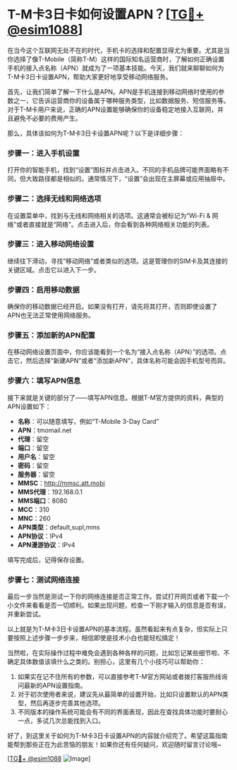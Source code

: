 # T-M卡3日卡如何设置APN？[[TG💪+ @esim1088](https://t.me/s/esim1088)]

在当今这个互联网无处不在的时代，手机卡的选择和配置显得尤为重要。尤其是当你选择了像T-Mobile（简称T-M）这样的国际知名运营商时，了解如何正确设置手机的接入点名称（APN）就成为了一项基本技能。今天，我们就来聊聊如何为T-M卡3日卡设置APN，帮助大家更好地享受移动网络服务。

首先，让我们简单了解一下什么是APN。APN是手机连接到移动网络时使用的参数之一，它告诉运营商你的设备属于哪种服务类型，比如数据服务、短信服务等。对于T-M卡用户来说，正确的APN设置能够确保你的设备稳定地接入互联网，并且避免不必要的费用产生。

那么，具体该如何为T-M卡3日卡设置APN呢？以下是详细步骤：

### 步骤一：进入手机设置

打开你的智能手机，找到“设置”图标并点击进入。不同的手机品牌可能界面略有不同，但大致路径都是相似的。通常情况下，“设置”会出现在主屏幕或应用抽屉中。

### 步骤二：选择无线和网络选项

在设置菜单中，找到与无线和网络相关的选项。这通常会被标记为“Wi-Fi & 网络”或者直接就是“网络”。点击进入后，你会看到各种网络相关功能的列表。

### 步骤三：进入移动网络设置

继续往下滑动，寻找“移动网络”或者类似的选项。这是管理你的SIM卡及其连接的关键区域。点击它以进入下一步。

### 步骤四：启用移动数据

确保你的移动数据已经开启。如果没有打开，请先将其打开，否则即使设置了APN也无法正常使用网络服务。

### 步骤五：添加新的APN配置

在移动网络设置页面中，你应该能看到一个名为“接入点名称（APN）”的选项。点击它，然后选择“新建APN”或者“添加新APN”，具体名称可能会因手机型号而异。

### 步骤六：填写APN信息

接下来就是关键的部分了——填写APN信息。根据T-M官方提供的资料，典型的APN设置如下：

- **名称**：可以随意填写，例如“T-Mobile 3-Day Card”
- **APN**：tmomail.net
- **代理**：留空
- **端口**：留空
- **用户名**：留空
- **密码**：留空
- **服务器**：留空
- **MMSC**：http://mmsc.att.mobi
- **MMS代理**：192.168.0.1
- **MMS端口**：8080
- **MCC**：310
- **MNC**：260
- **APN类型**：default,supl,mms
- **APN协议**：IPv4
- **APN漫游协议**：IPv4

填写完成后，记得保存设置。

### 步骤七：测试网络连接

最后一步当然是测试一下你的网络连接是否正常工作。尝试打开网页或者下载一个小文件来看看是否一切顺利。如果出现问题，检查一下刚才输入的信息是否有误，并重新尝试。

以上就是为T-M卡3日卡设置APN的基本流程。虽然看起来有点复杂，但实际上只要按照上述步骤一步步来，相信即使是技术小白也能轻松搞定！

当然啦，在实际操作过程中难免会遇到各种各样的问题，比如忘记某些细节啦、不确定具体数值该填什么之类的。别担心，这里有几个小技巧可以帮助你：

1. 如果实在记不住所有的参数，可以直接参考T-M官方网站或者拨打客服热线询问最新的APN设置指南。
2. 对于初次使用者来说，建议先从最简单的设置开始，比如只设置默认的APN类型，然后再逐步完善其他选项。
3. 不同版本的操作系统可能会有不同的界面表现，因此在查找具体功能时要耐心一点，多试几次总能找到入口。

好了，到这里关于如何为T-M卡3日卡设置APN的内容就介绍完了。希望这篇指南能帮到那些正在为此苦恼的朋友！如果你还有任何疑问，欢迎随时留言讨论哦~

[[TG💪+ @esim1088](https://t.me/s/esim1088) ![Image](https://i.postimg.cc/4NQfJmqS/Snipaste-2025-05-13-00-14-12.png)]